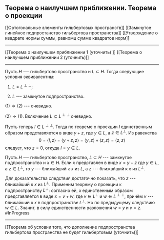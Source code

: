 Теорема о наилучшем приближении. Теорема о проекции
---------------------------------------------------

[[Ортогональные элементы гильбертовых пространств]]
[[Замкнутое линейное подпростанство гильбертова пространства]]
[[Утверждение о квадрате нормы суммы, равномц сумме квадратов норм]]

---
[[Теорема о наилучшем приближении 1 (уточнить) ]]
[[Теорема о наилучшем приближении 2 (уточнить)]]

---
Пусть $H$ --- гильбертово пространство и $L\subset H$. 
Тогда следующие условия эквивалентны:

1)  $L=L^{\perp\perp}$;

2)  $L$ --- замкнутое подпространство.

$(1)\Rightarrow (2)$ --- очевидно.

$(2)\Rightarrow (1)$. Включение $L\subset L^{\perp\perp}$ очевидно.

Пусть теперь $l\in L^{\perp\perp}$. 
Тогда по теореме о проекции $l$ единственным образом представляется в виде $y+z$, где $y\in L$, а $z\in L^\perp$. 
Из равенства $$0=\left\langle l, z\right\rangle =\left\langle y+z, z\right\rangle =\left\langle y, z\right\rangle +\left\langle z, z\right\rangle =\left\langle z, z\right\rangle$$ следует, что $z=0$, откуда $l=y\in L$.

Пусть $H$ --- гильбертово пространство, $L\subset H$ --- замкнутое подпространство и $x\in H$. 
Если $x$ представлен в виде $x=y+z$ где $y\in L$, а $z\in L^\perp$, то $y$ --- ближайший к $x$ из $L$, а $z$ ---  ближайший к $x$ из $L^\perp$.

Для доказательства следствия достаточно показать, что $z$ --- ближайший к $x$ из $L^\perp$. 
Применим теорему о проекции к подпространству $L^\perp$: согласно ей, $x$ единственным образом представляется в виде $x=v+w$, где $v\in L^\perp$ и $w\in L^{\perp\perp}$, причём $v$ --- ближайший к $x$ в подпространстве $L^\perp$. 
Но по предыдущему следствию $w\in L$. 
Значит, в силу единственности разложения $w=y$ и $v=z$.  #InProgress 

---

[[Теорема об условии того, что дополнение подпространства гильбертова пространства не будет гильбертовым (уточнить)]]


